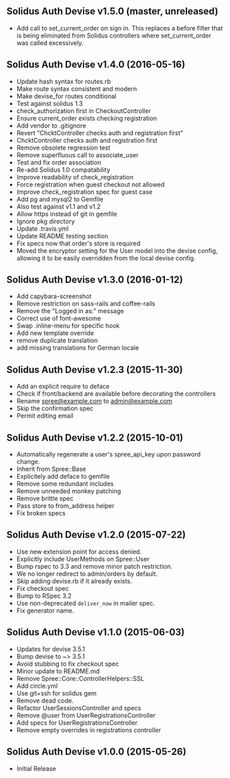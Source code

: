 ## Solidus Auth Devise v1.5.0 (master, unreleased)

* Add call to set_current_order on sign in. This replaces a before filter that is being eliminated from Solidus controllers where set_current_order was called excessively.

## Solidus Auth Devise v1.4.0 (2016-05-16)

* Update hash syntax for routes.rb
* Make route syntax consistent and modern
* Make devise_for routes conditional
* Test against solidus 1.3
* check_authorization first in CheckoutController
* Ensure current_order exists checking registration
* Add vendor to .gitignore
* Revert "ChcktController checks auth and registration first"
* ChcktController checks auth and registration first
* Remove obsolete regression test
* Remove superfluous call to associate_user
* Test and fix order association
* Re-add Solidus 1.0 compatability
* Improve readability of check_registration
* Force registration when guest checkout not allowed
* Improve check_registration spec for guest case
* Add pg and mysql2 to Gemfile
* Also test against v1.1 and v1.2
* Allow https instead of git in gemfile
* Ignore pkg directory
* Update .travis.yml
* Update README testing section
* Fix specs now that order's store is required
* Moved the encryptor setting for the User model into the devise config, allowing it to be easily overridden from the local devise config.

## Solidus Auth Devise v1.3.0 (2016-01-12)

* Add capybara-screenshot
* Remove restriction on sass-rails and coffee-rails
* Remove the "Logged in as:" message
* Correct use of font-awesome
* Swap .inline-menu for specific hook
* Add new template override
* remove duplicate translation
* add missing translations for German locale

## Solidus Auth Devise v1.2.3 (2015-11-30)

* Add an explicit require to deface
* Check if front/backend are available before decorating the controllers
* Rename spree@example.com to admin@example.com
* Skip the confirmation spec
* Permit editing email

## Solidus Auth Devise v1.2.2 (2015-10-01)

* Automatically regenerate a user's spree_api_key upon password change.
* Inherit from Spree::Base
* Explicitely add deface to gemfile
* Remove some redundant includes
* Remove unneeded monkey patching
* Remove brittle spec
* Pass store to from_address helper
* Fix broken specs

## Solidus Auth Devise v1.2.0 (2015-07-22)

* Use new extension point for access denied.
* Explicitly include UserMethods on Spree::User
* Bump rspec to 3.3 and remove minor patch restriction.
* We no longer redirect to admin/orders by default.
* Skip adding devise.rb if it already exists.
* Fix checkout spec
* Bump to RSpec 3.2
* Use non-deprecated `deliver_now` in mailer spec.
* Fix generator name.

## Solidus Auth Devise v1.1.0 (2015-06-03)

* Updates for devise 3.5.1
* Bump devise to ~> 3.5.1
* Avoid stubbing to fix checkout spec
* Minor update to README.md
* Remove Spree::Core::ControllerHelpers::SSL
* Add circle.yml
* Use git+ssh for solidus gem
* Remove dead code.
* Refactor UserSessionsController and specs
* Remove @user from UserRegistrationsController
* Add specs for UserRegistrationsController
* Remove empty overrides in registrations controller

## Solidus Auth Devise v1.0.0 (2015-05-26)

* Initial Release
